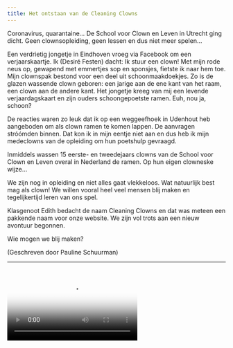 ```yaml
---
title: Het ontstaan van de Cleaning Clowns
---
```


Coronavirus, quarantaine… De School voor Clown en Leven in Utrecht ging dicht. Geen clownsopleiding, geen lessen en dus niet meer spelen…

Een verdrietig jongetje in Eindhoven vroeg via Facebook om een verjaarskaartje. Ik (Desiré Festen) dacht: Ik stuur een clown! Met mijn rode neus op, gewapend met emmertjes sop en sponsjes, fietste ik naar hem toe. Mijn clownspak bestond voor een deel uit schoonmaakdoekjes. Zo is de glazen wassende clown geboren: een jarige aan de ene kant van het raam, een clown aan de andere kant. Het jongetje kreeg van mij een levende verjaardagskaart en zijn ouders schoongepoetste ramen. Euh, nou ja, schoon?

De reacties waren zo leuk dat ik op een weggeefhoek in Udenhout heb aangeboden om als clown ramen te komen lappen. De aanvragen stróómden binnen. Dat kon ik in mijn eentje niet aan en dus heb ik mijn medeclowns van de opleiding om hun poetshulp gevraagd.

Inmiddels wassen 15 eerste- en tweedejaars clowns van de School voor Clown en Leven overal in Nederland de ramen. Op hun eigen clowneske wijze…

We zijn nog in opleiding en niet alles gaat vlekkeloos. Wat natuurlijk best mag als clown! We willen vooral heel veel mensen blij maken en tegelijkertijd leren van ons spel.

Klasgenoot Edith bedacht de naam Cleaning Clowns en dat was meteen een pakkende naam voor onze website. We zijn vol trots aan een nieuw avontuur begonnen.

Wie mogen we blij maken?

<div class="text-center">(Geschreven door Pauline Schuurman)</div>

<hr/>
<br/>

<div class="embed-responsive embed-responsive-16by9">
  <video class="embed-responsive-item" controls poster="/images/a-cleaning-clown-film.png">
    <source src="/videos/a-cleaning-clown-film.mp4" type="video/mp4"></source>
  </video>
</div>